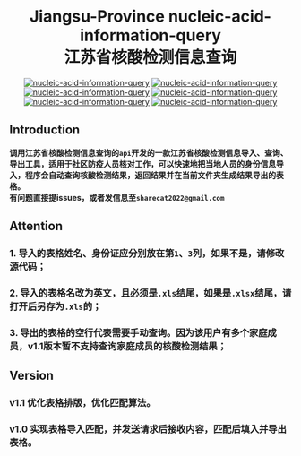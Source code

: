 # <h1 align="center" >Jiangsu-Province nucleic-acid-information-query<br/>江苏省核酸检测信息查询</h1>
<p align="center">
    <a href="https://github.com/W01fh4cker/nucleic-acid-information-query"><img alt="nucleic-acid-information-query" src="https://img.shields.io/github/stars/W01fh4cker/nucleic-acid-information-query.svg"></a>
    <a href="https://github.com/xzajyjs/ThunderSearch/releases"><img alt="nucleic-acid-information-query" src="https://img.shields.io/github/release/W01fh4cker/nucleic-acid-information-query.svg"></a>
    <a href="https://github.com/xzajyjs/ThunderSearch/issues"><img alt="nucleic-acid-information-query" src="https://img.shields.io/github/issues/W01fh4cker/nucleic-acid-information-query"></a>
    <a href="https://github.com/W01fh4cker/nucleic-acid-information-query"><img alt="nucleic-acid-information-query" src="https://img.shields.io/badge/python-3.7%20%7C%203.8%20%7C%203.9-blue"></a>
    <a href="https://github.com/W01fh4cker/nucleic-acid-information-query"><img alt="nucleic-acid-information-query" src="https://img.shields.io/github/followers/W01fh4cker?color=red&label=Followers"></a>
    <a href="https://github.com/W01fh4cker/nucleic-acid-information-query"><img alt="nucleic-acid-information-query" src="https://img.shields.io/badge/-%E6%A0%B8%E9%85%B8%E4%BF%A1%E6%81%AF%E6%9F%A5%E8%AF%A2-yellow"></a>
</p>  

## Introduction  
**调用江苏省核酸检测信息查询的`api`开发的一款江苏省核酸检测信息导入、查询、导出工具，适用于社区防疫人员核对工作，可以快速地把当地人员的身份信息导入，程序会自动查询核酸检测结果，返回结果并在当前文件夹生成结果导出的表格。  
有问题直接提issues，或者发信息至`sharecat2022@gmail.com`**  
## Attention  
### 1. 导入的表格姓名、身份证应分别放在第`1`、`3`列，如果不是，请修改源代码；  
### 2. 导入的表格名改为英文，且必须是`.xls`结尾，如果是`.xlsx`结尾，请打开后另存为`.xls`的；  
### 3. 导出的表格的空行代表需要手动查询。因为该用户有多个家庭成员，v1.1版本暂不支持查询家庭成员的核酸检测结果；  
## Version  
### v1.1 优化表格排版，优化匹配算法。  

### v1.0 实现表格导入匹配，并发送请求后接收内容，匹配后填入并导出表格。
